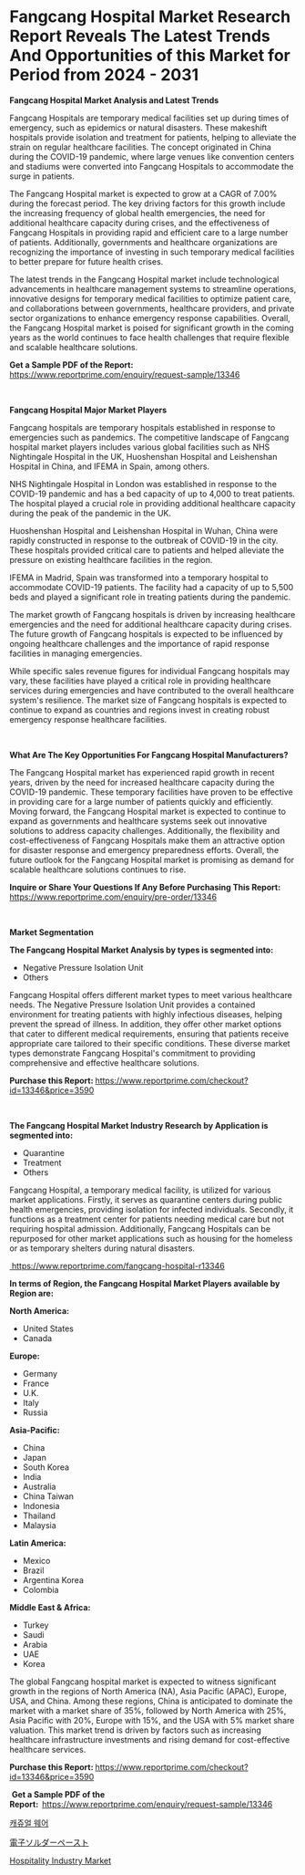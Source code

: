 <p><h1>Fangcang Hospital Market Research Report Reveals The Latest Trends And Opportunities of this Market for Period from 2024 - 2031</h1></p><p><strong>Fangcang Hospital Market Analysis and Latest Trends</strong></p>
<p><p>Fangcang Hospitals are temporary medical facilities set up during times of emergency, such as epidemics or natural disasters. These makeshift hospitals provide isolation and treatment for patients, helping to alleviate the strain on regular healthcare facilities. The concept originated in China during the COVID-19 pandemic, where large venues like convention centers and stadiums were converted into Fangcang Hospitals to accommodate the surge in patients.</p><p>The Fangcang Hospital market is expected to grow at a CAGR of 7.00% during the forecast period. The key driving factors for this growth include the increasing frequency of global health emergencies, the need for additional healthcare capacity during crises, and the effectiveness of Fangcang Hospitals in providing rapid and efficient care to a large number of patients. Additionally, governments and healthcare organizations are recognizing the importance of investing in such temporary medical facilities to better prepare for future health crises.</p><p>The latest trends in the Fangcang Hospital market include technological advancements in healthcare management systems to streamline operations, innovative designs for temporary medical facilities to optimize patient care, and collaborations between governments, healthcare providers, and private sector organizations to enhance emergency response capabilities. Overall, the Fangcang Hospital market is poised for significant growth in the coming years as the world continues to face health challenges that require flexible and scalable healthcare solutions.</p></p>
<p><strong>Get a Sample PDF of the Report:&nbsp;</strong> <a href="https://www.reportprime.com/enquiry/request-sample/13346">https://www.reportprime.com/enquiry/request-sample/13346</a></p>
<p>&nbsp;</p>
<p><strong>Fangcang Hospital Major Market Players</strong></p>
<p><p>Fangcang hospitals are temporary hospitals established in response to emergencies such as pandemics. The competitive landscape of Fangcang hospital market players includes various global facilities such as NHS Nightingale Hospital in the UK, Huoshenshan Hospital and Leishenshan Hospital in China, and IFEMA in Spain, among others.</p><p>NHS Nightingale Hospital in London was established in response to the COVID-19 pandemic and has a bed capacity of up to 4,000 to treat patients. The hospital played a crucial role in providing additional healthcare capacity during the peak of the pandemic in the UK.</p><p>Huoshenshan Hospital and Leishenshan Hospital in Wuhan, China were rapidly constructed in response to the outbreak of COVID-19 in the city. These hospitals provided critical care to patients and helped alleviate the pressure on existing healthcare facilities in the region.</p><p>IFEMA in Madrid, Spain was transformed into a temporary hospital to accommodate COVID-19 patients. The facility had a capacity of up to 5,500 beds and played a significant role in treating patients during the pandemic.</p><p>The market growth of Fangcang hospitals is driven by increasing healthcare emergencies and the need for additional healthcare capacity during crises. The future growth of Fangcang hospitals is expected to be influenced by ongoing healthcare challenges and the importance of rapid response facilities in managing emergencies.</p><p>While specific sales revenue figures for individual Fangcang hospitals may vary, these facilities have played a critical role in providing healthcare services during emergencies and have contributed to the overall healthcare system's resilience. The market size of Fangcang hospitals is expected to continue to expand as countries and regions invest in creating robust emergency response healthcare facilities.</p></p>
<p>&nbsp;</p>
<p><strong>What Are The Key Opportunities For Fangcang Hospital Manufacturers?</strong></p>
<p><p>The Fangcang Hospital market has experienced rapid growth in recent years, driven by the need for increased healthcare capacity during the COVID-19 pandemic. These temporary facilities have proven to be effective in providing care for a large number of patients quickly and efficiently. Moving forward, the Fangcang Hospital market is expected to continue to expand as governments and healthcare systems seek out innovative solutions to address capacity challenges. Additionally, the flexibility and cost-effectiveness of Fangcang Hospitals make them an attractive option for disaster response and emergency preparedness efforts. Overall, the future outlook for the Fangcang Hospital market is promising as demand for scalable healthcare solutions continues to rise.</p></p>
<p><strong>Inquire or Share Your Questions If Any Before Purchasing This Report:</strong> <a href="https://www.reportprime.com/enquiry/pre-order/13346">https://www.reportprime.com/enquiry/pre-order/13346</a></p>
<p>&nbsp;</p>
<p><strong>Market Segmentation</strong></p>
<p><strong>The Fangcang Hospital Market Analysis by types is segmented into:</strong></p>
<p><ul><li>Negative Pressure Isolation Unit</li><li>Others</li></ul></p>
<p><p>Fangcang Hospital offers different market types to meet various healthcare needs. The Negative Pressure Isolation Unit provides a contained environment for treating patients with highly infectious diseases, helping prevent the spread of illness. In addition, they offer other market options that cater to different medical requirements, ensuring that patients receive appropriate care tailored to their specific conditions. These diverse market types demonstrate Fangcang Hospital's commitment to providing comprehensive and effective healthcare solutions.</p></p>
<p><strong>Purchase this Report:&nbsp;</strong><a href="https://www.reportprime.com/checkout?id=13346&price=3590">https://www.reportprime.com/checkout?id=13346&price=3590</a></p>
<p>&nbsp;</p>
<p><strong>The Fangcang Hospital Market Industry Research by Application is segmented into:</strong></p>
<p><ul><li>Quarantine</li><li>Treatment</li><li>Others</li></ul></p>
<p><p>Fangcang Hospital, a temporary medical facility, is utilized for various market applications. Firstly, it serves as quarantine centers during public health emergencies, providing isolation for infected individuals. Secondly, it functions as a treatment center for patients needing medical care but not requiring hospital admission. Additionally, Fangcang Hospitals can be repurposed for other market applications such as housing for the homeless or as temporary shelters during natural disasters.</p></p>
<p><a href="https://www.reportprime.com/fangcang-hospital-r13346">&nbsp;https://www.reportprime.com/fangcang-hospital-r13346</a></p>
<p><strong>In terms of Region, the Fangcang Hospital Market Players available by Region are:</strong></p>
<p>
    <p> <strong> North America: </strong>
        <ul>
            <li>United States</li>
            <li>Canada</li>
        </ul>
        </p> 
    <p> <strong> Europe: </strong>
        <ul>
            <li>Germany</li>
            <li>France</li>
            <li>U.K.</li>
            <li>Italy</li>
            <li>Russia</li>
        </ul>
        </p> 
    <p> <strong> Asia-Pacific: </strong>
        <ul>
            <li>China</li>
            <li>Japan</li>
            <li>South Korea</li>
            <li>India</li>
            <li>Australia</li>
            <li>China Taiwan</li>
            <li>Indonesia</li>
            <li>Thailand</li>
            <li>Malaysia</li>
        </ul>
        </p> 
    <p> <strong> Latin America: </strong>
        <ul>
            <li>Mexico</li>
            <li>Brazil</li>
            <li>Argentina Korea</li>
            <li>Colombia</li>
        </ul>
        </p> 
    <p> <strong> Middle East & Africa: </strong>
        <ul>
            <li>Turkey</li>
            <li>Saudi</li>
            <li>Arabia</li>
            <li>UAE</li>
            <li>Korea</li>
        </ul>
    </p>
    </p>
<p><p>The global Fangcang hospital market is expected to witness significant growth in the regions of North America (NA), Asia Pacific (APAC), Europe, USA, and China. Among these regions, China is anticipated to dominate the market with a market share of 35%, followed by North America with 25%, Asia Pacific with 20%, Europe with 15%, and the USA with 5% market share valuation. This market trend is driven by factors such as increasing healthcare infrastructure investments and rising demand for cost-effective healthcare services.</p></p>
<p><strong>Purchase this Report: </strong><a href="https://www.reportprime.com/checkout?id=13346&price=3590">https://www.reportprime.com/checkout?id=13346&price=3590</a></p>
<p>&nbsp;<strong>Get a Sample PDF of the Report:&nbsp;&nbsp;</strong><a href="https://www.reportprime.com/enquiry/request-sample/13346">https://www.reportprime.com/enquiry/request-sample/13346</a></p>
<p><strong></strong></p>
<p><p><a href="https://github.com/plelbej847484502/Market-Research-Report-List-1/blob/main/619353422442.md">캐쥬얼 웨어</a></p><p><a href="https://github.com/oafhukehf4709715/Market-Research-Report-List-1/blob/main/164276124444.md">電子ソルダーペースト</a></p><p><a href="https://github.com/WillieWoodard/Market-Research-Report-List-4/blob/main/hospitality-industry-market.md">Hospitality Industry Market</a></p></p>